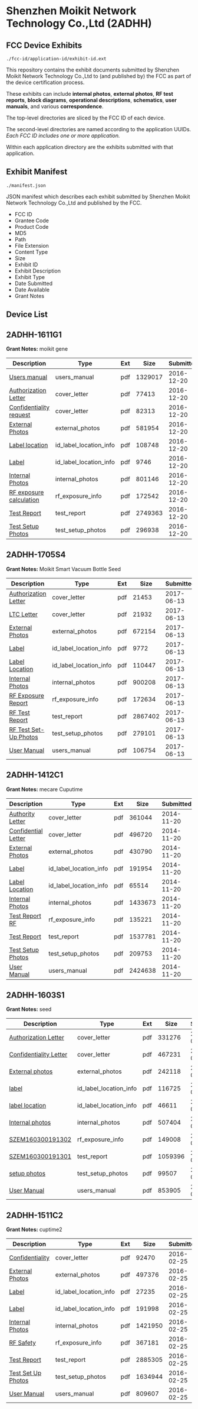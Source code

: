 # Shenzhen Moikit Network Technology Co.,Ltd (2ADHH)
## FCC Device Exhibits

```
./fcc-id/application-id/exhibit-id.ext
```

This repository contains the exhibit documents submitted by Shenzhen Moikit Network Technology Co.,Ltd to (and published by) the FCC as part of the device certification process.

These exhibits can include **internal photos**, **external photos**, **RF test reports**, **block diagrams**, **operational descriptions**, **schematics**, **user manuals**, and various **correspondence**.

The top-level directories are sliced by the FCC ID of each device.

The second-level directories are named according to the application UUIDs. *Each FCC ID includes one or more application.*

Within each application directory are the exhibits submitted with that application. 

## Exhibit Manifest

```
./manifest.json
```

JSON manifest which describes each exhibit submitted by Shenzhen Moikit Network Technology Co.,Ltd and published by the FCC.

- FCC ID
- Grantee Code
- Product Code
- MD5
- Path
- File Extension
- Content Type
- Size
- Exhibit ID
- Exhibit Description
- Exhibit Type
- Date Submitted
- Date Available
- Grant Notes

## Device List
## 2ADHH-1611G1
**Grant Notes:** moikit gene

| Description | Type | Ext | Size | Submitted | Available |
| ----------- | ---- | --- | ---- | --------- | --------- |
| [Users manual](2ADHH-1611G1/ec497556bc44fa6fc910c899591a01fd/3234177.pdf) | users_manual | pdf | 1329017 | 2016-12-20 | 2016-12-20 |
| [Authorization Letter](2ADHH-1611G1/ec497556bc44fa6fc910c899591a01fd/3234180.pdf) | cover_letter | pdf | 77413 | 2016-12-20 | 2016-12-20 |
| [Confidentiality request](2ADHH-1611G1/ec497556bc44fa6fc910c899591a01fd/3234181.pdf) | cover_letter | pdf | 82313 | 2016-12-20 | 2016-12-20 |
| [External Photos](2ADHH-1611G1/ec497556bc44fa6fc910c899591a01fd/3234174.pdf) | external_photos | pdf | 581954 | 2016-12-20 | 2016-12-20 |
| [Label location](2ADHH-1611G1/ec497556bc44fa6fc910c899591a01fd/3234178.pdf) | id_label_location_info | pdf | 108748 | 2016-12-20 | 2016-12-20 |
| [Label](2ADHH-1611G1/ec497556bc44fa6fc910c899591a01fd/3234179.pdf) | id_label_location_info | pdf | 9746 | 2016-12-20 | 2016-12-20 |
| [Internal Photos](2ADHH-1611G1/ec497556bc44fa6fc910c899591a01fd/3234175.pdf) | internal_photos | pdf | 801146 | 2016-12-20 | 2016-12-20 |
| [RF exposure calculation](2ADHH-1611G1/ec497556bc44fa6fc910c899591a01fd/3234183.pdf) | rf_exposure_info | pdf | 172542 | 2016-12-20 | 2016-12-20 |
| [Test Report](2ADHH-1611G1/ec497556bc44fa6fc910c899591a01fd/3234182.pdf) | test_report | pdf | 2749363 | 2016-12-20 | 2016-12-20 |
| [Test Setup Photos](2ADHH-1611G1/ec497556bc44fa6fc910c899591a01fd/3234176.pdf) | test_setup_photos | pdf | 296938 | 2016-12-20 | 2016-12-20 |
## 2ADHH-1705S4
**Grant Notes:** Moikit Smart Vacuum Bottle Seed

| Description | Type | Ext | Size | Submitted | Available |
| ----------- | ---- | --- | ---- | --------- | --------- |
| [Authorization Letter](2ADHH-1705S4/d280e18ef7fdd1e35961fecbb7c6baaf/3423151.pdf) | cover_letter | pdf | 21453 | 2017-06-13 | 2017-06-13 |
| [LTC Letter](2ADHH-1705S4/d280e18ef7fdd1e35961fecbb7c6baaf/3423152.pdf) | cover_letter | pdf | 21932 | 2017-06-13 | 2017-06-13 |
| [External Photos](2ADHH-1705S4/d280e18ef7fdd1e35961fecbb7c6baaf/3423153.pdf) | external_photos | pdf | 672154 | 2017-06-13 | 2017-06-13 |
| [Label](2ADHH-1705S4/d280e18ef7fdd1e35961fecbb7c6baaf/3423154.pdf) | id_label_location_info | pdf | 9772 | 2017-06-13 | 2017-06-13 |
| [Label Location](2ADHH-1705S4/d280e18ef7fdd1e35961fecbb7c6baaf/3423155.pdf) | id_label_location_info | pdf | 110447 | 2017-06-13 | 2017-06-13 |
| [Internal Photos](2ADHH-1705S4/d280e18ef7fdd1e35961fecbb7c6baaf/3423156.pdf) | internal_photos | pdf | 900208 | 2017-06-13 | 2017-06-13 |
| [RF Exposure Report](2ADHH-1705S4/d280e18ef7fdd1e35961fecbb7c6baaf/3423158.pdf) | rf_exposure_info | pdf | 172634 | 2017-06-13 | 2017-06-13 |
| [RF Test Report](2ADHH-1705S4/d280e18ef7fdd1e35961fecbb7c6baaf/3423160.pdf) | test_report | pdf | 2867402 | 2017-06-13 | 2017-06-13 |
| [RF Test Set-Up Photos](2ADHH-1705S4/d280e18ef7fdd1e35961fecbb7c6baaf/3423161.pdf) | test_setup_photos | pdf | 279101 | 2017-06-13 | 2017-06-13 |
| [User Manual](2ADHH-1705S4/d280e18ef7fdd1e35961fecbb7c6baaf/3423162.pdf) | users_manual | pdf | 106754 | 2017-06-13 | 2017-06-13 |
## 2ADHH-1412C1
**Grant Notes:** mecare Cuputime

| Description | Type | Ext | Size | Submitted | Available |
| ----------- | ---- | --- | ---- | --------- | --------- |
| [Authority Letter](2ADHH-1412C1/43f113786d292f772853e48add543ffb/2449913.pdf) | cover_letter | pdf | 361044 | 2014-11-20 | 2014-11-20 |
| [Confidential Letter](2ADHH-1412C1/43f113786d292f772853e48add543ffb/2449914.pdf) | cover_letter | pdf | 496720 | 2014-11-20 | 2014-11-20 |
| [External Photos](2ADHH-1412C1/43f113786d292f772853e48add543ffb/2449915.pdf) | external_photos | pdf | 430790 | 2014-11-20 | 2014-11-20 |
| [Label](2ADHH-1412C1/43f113786d292f772853e48add543ffb/2449917.pdf) | id_label_location_info | pdf | 191954 | 2014-11-20 | 2014-11-20 |
| [Label Location](2ADHH-1412C1/43f113786d292f772853e48add543ffb/2449918.pdf) | id_label_location_info | pdf | 65514 | 2014-11-20 | 2014-11-20 |
| [Internal Photos](2ADHH-1412C1/43f113786d292f772853e48add543ffb/2449916.pdf) | internal_photos | pdf | 1433673 | 2014-11-20 | 2014-11-20 |
| [Test Report RF](2ADHH-1412C1/43f113786d292f772853e48add543ffb/2449921.pdf) | rf_exposure_info | pdf | 135221 | 2014-11-20 | 2014-11-20 |
| [Test Report](2ADHH-1412C1/43f113786d292f772853e48add543ffb/2449920.pdf) | test_report | pdf | 1537781 | 2014-11-20 | 2014-11-20 |
| [Test Setup Photos](2ADHH-1412C1/43f113786d292f772853e48add543ffb/2449919.pdf) | test_setup_photos | pdf | 209753 | 2014-11-20 | 2014-11-20 |
| [User Manual](2ADHH-1412C1/43f113786d292f772853e48add543ffb/2449922.pdf) | users_manual | pdf | 2424638 | 2014-11-20 | 2014-11-20 |
## 2ADHH-1603S1
**Grant Notes:** seed

| Description | Type | Ext | Size | Submitted | Available |
| ----------- | ---- | --- | ---- | --------- | --------- |
| [Authorization Letter](2ADHH-1603S1/898f66185cb4b4d296ee78619d613d22/2992662.pdf) | cover_letter | pdf | 331276 | 2016-05-16 | 2016-05-18 |
| [Confidentiality Letter](2ADHH-1603S1/898f66185cb4b4d296ee78619d613d22/2992663.pdf) | cover_letter | pdf | 467231 | 2016-05-16 | 2016-05-18 |
| [External photos](2ADHH-1603S1/898f66185cb4b4d296ee78619d613d22/2992667.pdf) | external_photos | pdf | 242118 | 2016-05-16 | 2016-05-18 |
| [label](2ADHH-1603S1/898f66185cb4b4d296ee78619d613d22/2992669.pdf) | id_label_location_info | pdf | 116725 | 2016-05-16 | 2016-05-18 |
| [label location](2ADHH-1603S1/898f66185cb4b4d296ee78619d613d22/2992670.pdf) | id_label_location_info | pdf | 46611 | 2016-05-16 | 2016-05-18 |
| [Internal photos](2ADHH-1603S1/898f66185cb4b4d296ee78619d613d22/2992668.pdf) | internal_photos | pdf | 507404 | 2016-05-16 | 2016-05-18 |
| [SZEM160300191302](2ADHH-1603S1/898f66185cb4b4d296ee78619d613d22/2992673.pdf) | rf_exposure_info | pdf | 149008 | 2016-05-16 | 2016-05-18 |
| [SZEM160300191301](2ADHH-1603S1/898f66185cb4b4d296ee78619d613d22/2992671.pdf) | test_report | pdf | 1059396 | 2016-05-16 | 2016-05-18 |
| [setup photos](2ADHH-1603S1/898f66185cb4b4d296ee78619d613d22/2992672.pdf) | test_setup_photos | pdf | 99507 | 2016-05-16 | 2016-05-18 |
| [User Manual](2ADHH-1603S1/898f66185cb4b4d296ee78619d613d22/2992674.pdf) | users_manual | pdf | 853905 | 2016-05-16 | 2016-05-18 |
## 2ADHH-1511C2
**Grant Notes:** cuptime2

| Description | Type | Ext | Size | Submitted | Available |
| ----------- | ---- | --- | ---- | --------- | --------- |
| [Confidentiality](2ADHH-1511C2/a02ec7956c4de70c8fc022c3fc7c9342/2911354.pdf) | cover_letter | pdf | 92470 | 2016-02-25 | 2016-02-28 |
| [External Photos](2ADHH-1511C2/a02ec7956c4de70c8fc022c3fc7c9342/2911355.pdf) | external_photos | pdf | 497376 | 2016-02-25 | 2016-02-28 |
| [Label](2ADHH-1511C2/a02ec7956c4de70c8fc022c3fc7c9342/2911357.pdf) | id_label_location_info | pdf | 27235 | 2016-02-25 | 2016-02-28 |
| [Label](2ADHH-1511C2/a02ec7956c4de70c8fc022c3fc7c9342/2911358.pdf) | id_label_location_info | pdf | 191998 | 2016-02-25 | 2016-02-28 |
| [Internal Photos](2ADHH-1511C2/a02ec7956c4de70c8fc022c3fc7c9342/2911356.pdf) | internal_photos | pdf | 1421950 | 2016-02-25 | 2016-02-28 |
| [RF Safety](2ADHH-1511C2/a02ec7956c4de70c8fc022c3fc7c9342/2911363.pdf) | rf_exposure_info | pdf | 367181 | 2016-02-25 | 2016-02-28 |
| [Test Report](2ADHH-1511C2/a02ec7956c4de70c8fc022c3fc7c9342/2911362.pdf) | test_report | pdf | 2885305 | 2016-02-25 | 2016-02-28 |
| [Test Set Up Photos](2ADHH-1511C2/a02ec7956c4de70c8fc022c3fc7c9342/2911361.pdf) | test_setup_photos | pdf | 1634944 | 2016-02-25 | 2016-02-28 |
| [User Manual](2ADHH-1511C2/a02ec7956c4de70c8fc022c3fc7c9342/2911364.pdf) | users_manual | pdf | 809607 | 2016-02-25 | 2016-02-28 |
